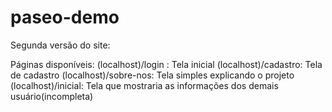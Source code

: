 # paseo-demo

Segunda versão do site: 

Páginas disponíveis: (localhost)/login : Tela inicial 
                      (localhost)/cadastro: Tela de cadastro
                      (localhost)/sobre-nos: Tela simples explicando o projeto
                      (localhost)/inicial: Tela que mostraria as informações dos demais usuário(incompleta)
